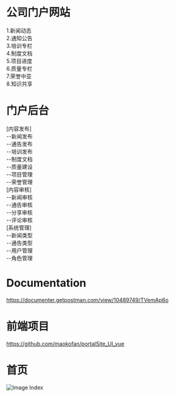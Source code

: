 # 公司门户网站
1.新闻动态  
2.通知公告  
3.培训专栏   
4.制度文档  
5.项目进度  
6.质量专栏  
7.荣誉中亚  
8.知识共享   
# 门户后台  
  [内容发布]   
  	--新闻发布  
  	--通告发布  
  	--培训发布  
  	--制度文档  
  	--质量建设  
  	--项目管理  
  	--荣誉管理  
  [内容审核]  
  	--新闻审核  
  	--通告审核  
  	--分享审核  
  	--评论审核  
  [系统管理]  
  	--新闻类型  
  	--通告类型  
  	--用户管理  
  	--角色管理  
# Documentation  
https://documenter.getpostman.com/view/10489749/TVemAp6o     
# 前端项目  
https://github.com/maokofan/portalSite_UI_vue 
# 首页
![Image Index](https://github.com/maokofan/portalSite/raw/master/img/index.jpg)

